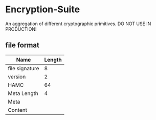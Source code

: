 # Encryption-Suite
An aggregation of different cryptographic primitives. DO NOT USE IN PRODUCTION!

## file format

| Name | Length |
|-|-|
| file signature | 8 |
| version | 2 |
| HAMC | 64 |
| Meta Length | 4 |
| Meta |
| Content |
